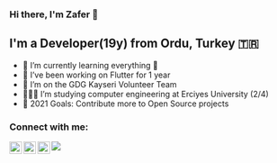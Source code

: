 ### Hi there, I'm Zafer 👋


## I'm a Developer(19y) from Ordu, Turkey 🇹🇷

- 🌱 I’m currently learning everything 🤣
- 💙 I’ve been working on Flutter for 1 year
- 💪 I’m on the GDG Kayseri Volunteer Team
- 👩🏻‍💻 I’m studying computer engineering at Erciyes University (2/4)
- 🥅 2021 Goals: Contribute more to Open Source projects

### Connect with me:

[<img align="left" alt="codeSTACKr | Twitter" width="22px" src="https://cdn.jsdelivr.net/npm/simple-icons@v3/icons/twitter.svg" />][twitter]
[<img align="left" alt="codeSTACKr | LinkedIn" width="22px" src="https://cdn.jsdelivr.net/npm/simple-icons@v3/icons/linkedin.svg" />][linkedin]
[<img align="left" alt="codeSTACKr | Instagram" width="22px" src="https://cdn.jsdelivr.net/npm/simple-icons@v3/icons/instagram.svg" />][instagram]



[twitter]: https://twitter.com/zafrgulr
[instagram]: https://www.instagram.com/_zaferguler
[linkedin]: https://www.linkedin.com/in/zafrgulr



![](https://komarev.com/ghpvc/?username=zaferguler0)
